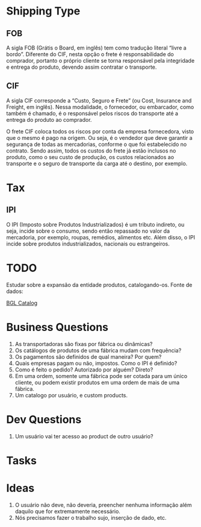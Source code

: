# Shipping Type

## FOB
A sigla FOB (Grátis o Board, em inglês) tem como tradução literal “livre a bordo”. Diferente do CIF, nesta 
opção o frete é responsabilidade do comprador, portanto o próprio cliente se torna responsável pela integridade e 
entrega do produto, devendo assim contratar o transporte.

## CIF
A sigla CIF corresponde a “Custo, Seguro e Frete” (ou Cost, Insurance and Freight, em inglês). Nessa modalidade, 
o fornecedor, ou embarcador, como também é chamado, é o responsável pelos riscos do transporte até a entrega do produto ao comprador.

O frete CIF coloca todos os riscos por conta da empresa fornecedora, visto que o mesmo é pago na origem. 
Ou seja, é o vendedor que deve garantir a segurança de todas as mercadorias, conforme o que foi estabelecido no contrato.
Sendo assim, todos os custos do frete já estão inclusos no produto, como o seu custo de produção, 
os custos relacionados ao transporte e o seguro de transporte da carga até o destino, por exemplo.


# Tax

## IPI 
O IPI (Imposto sobre Produtos Industrializados) é um tributo indireto, ou seja, incide sobre o consumo, 
sendo então repassado no valor da mercadoria, por exemplo, roupas, remédios, alimentos etc. Além disso, 
o IPI incide sobre produtos industrializados, nacionais ou estrangeiros.



# TODO
Estudar sobre a expansão da entidade produtos, catalogando-os.
Fonte de dados:

[BGL Catalog](https://www.bgl.com.br/catalogos-folders.htm)


# Business Questions

1. As transportadoras são fixas por fábrica ou dinâmicas?
2. Os catálogos de produtos de uma fábrica mudam com frequência?
3. Os pagamentos são definidos de qual maneira? Por quem?
4. Quais empresas pagam ou não, impostos. Como o IPI é definido?
5. Como é feito o pedido? Autorizado por alguém? Direto?
6. Em uma ordem, somente uma fábrica pode ser cotada para um único cliente, ou podem existir produtos em uma ordem de mais de uma fábrica.
7. Um catalogo por usuário, e custom products. 


# Dev Questions

1. Um usuário vai ter acesso ao product de outro usuário?

# Tasks


# Ideas

1. O usuário não deve, não deveria, preencher nenhuma informação além daquilo que for extremamente necessário.
2. Nós precisamos fazer o trabalho sujo, inserção de dado, etc.